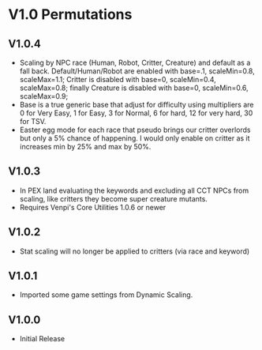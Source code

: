 # V1.0 Permutations

## V1.0.4
* Scaling by NPC race (Human, Robot, Critter, Creature) and default as a fall back. Default/Human/Robot are enabled with base=.1, scaleMin=0.8, scaleMax=1.1; Critter is disabled with base=0, scaleMin=0.4, scaleMax=0.8; finally Creature is disabled with base=0, scaleMin=0.6, scaleMax=0.9;
* Base is a true generic base that adjust for difficulty using multipliers are 0 for Very Easy, 1 for Easy, 3 for Normal, 6 for hard, 12 for very hard, 30 for TSV.
* Easter egg mode for each race that pseudo brings our critter overlords but only a 5% chance of happening. I would only enable on critter as it increases min by 25% and max by 50%.

## V1.0.3
* In PEX land evaluating the keywords and excluding all CCT NPCs from scaling, like critters they become super creature mutants.
* Requires Venpi's Core Utilities 1.0.6 or newer 

## V1.0.2
* Stat scaling will no longer be applied to critters (via race and keyword)

## V1.0.1
* Imported some game settings from Dynamic Scaling.

## V1.0.0
* Initial Release